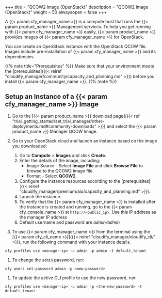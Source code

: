 +++
title = "QCOW2 Image (OpenStack)"
description = "QCOW2 Image (OpenStack)"
weight = 50
alwaysopen = false
+++

A {{< param cfy_manager_name >}} is a compute host that runs the {{< param product_name >}} Management services. To help you get running with {{< param cfy_manager_name >}} easily, {{< param product_name >}} provides images of {{< param cfy_manager_name >}} for OpenStack.

You can create an OpenStack instance with the OpenStack QCOW file. Images include pre-installation of {{< param cfy_manager_name >}} and its dependencies.

{{% note title="Prerequisites" %}}
Make sure that your environment meets the [prerequisites]({{< relref "cloudify_manager/community/capacity_and_planning.md" >}}) before you install {{< param cfy_manager_name >}}.
{{% /note %}}

## Setup an Instance of a {{< param cfy_manager_name >}} Image

1. Go to the [{{< param product_name >}} download page]({{< ref "trial_getting_started/set_trial_manager/other-deployments.md#community-downloads" >}}) and select the {{< param product_name >}} Manager QCOW Image.
1. Go to your OpenStack cloud and launch an instance based on the image you downloaded:
   1. Go to **Compute** > **Images** and click **Create**.
   1. Enter the details of the image, including:
      * Image Source - Select **Image File** and click **Browse File** to browse to the QCOW2 image file.
      * Format - Select **QCOW2**.
   1. Configure the instance resources according to the [prerequisites]({{< relref "cloudify_manager/premium/aio/capacity_and_planning.md" >}}).
   1. Launch the instance.
   1. To verify that the {{< param cfy_manager_name >}} is installed after the instance is created and running, go to the {{< param cfy_console_name >}} at `http://<public_ip>`. Use this IP address as the manager IP address
   1. Default username and password are _admin/admin_

1. To use {{< param cfy_manager_name >}} from the terminal using the [{{< param cfy_cli_name >}}]({{< relref "cloudify_manager/cloudify_cli/" >}}), run the following command with your instance details.

```
cfy profiles use <manager-ip> -u admin -p admin -t default_tenant
```

1. To change the `admin` password, run:

```
cfy users set-password admin -p <new-password>
```

1. To update the active CLI profile to use the new password, run:

```
cfy profiles use <manager-ip> -u admin -p <the-new-password> -t default_tenant
```
